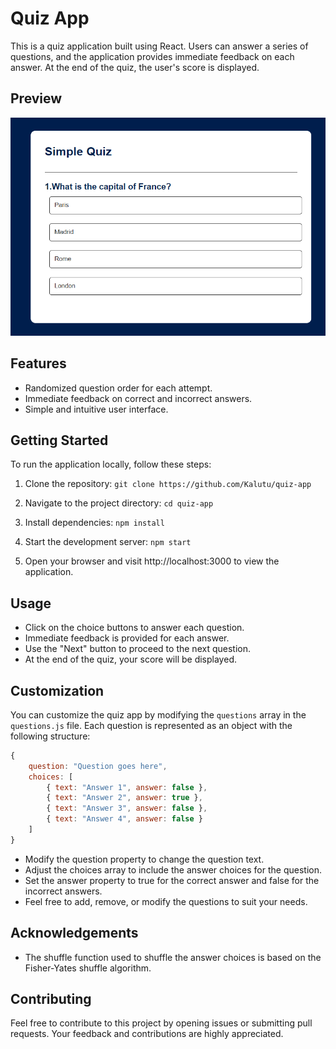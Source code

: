 # Quiz App
This is a quiz application built using React. Users can answer a series of questions, and the application provides immediate feedback on each answer. At the end of the quiz, the user's score is displayed.

## Preview
![Sample Question](public/images/questions.png)


## Features

- Randomized question order for each attempt.
- Immediate feedback on correct and incorrect answers.
- Simple and intuitive user interface.

## Getting Started

To run the application locally, follow these steps:

1. Clone the repository:
   ```git clone https://github.com/Kalutu/quiz-app```
   
1. Navigate to the project directory:
   ```cd quiz-app```

1. Install dependencies:
   ```npm install```

1. Start the development server:
   ```npm start```

1. Open your browser and visit http://localhost:3000 to view the application.

## Usage
- Click on the choice buttons to answer each question.
- Immediate feedback is provided for each answer.
- Use the "Next" button to proceed to the next question.
- At the end of the quiz, your score will be displayed.
   

## Customization
You can customize the quiz app by modifying the `questions` array in the `questions.js` file. Each question is represented as an object with the following structure:

```javascript
{
    question: "Question goes here",
    choices: [
        { text: "Answer 1", answer: false },
        { text: "Answer 2", answer: true },
        { text: "Answer 3", answer: false },
        { text: "Answer 4", answer: false }
    ]
}
```
- Modify the question property to change the question text.
- Adjust the choices array to include the answer choices for the question.
- Set the answer property to true for the correct answer and false for the incorrect answers.
- Feel free to add, remove, or modify the questions to suit your needs.

## Acknowledgements
- The shuffle function used to shuffle the answer choices is based on the Fisher-Yates shuffle algorithm.


## Contributing
Feel free to contribute to this project by opening issues or submitting pull requests. Your feedback and contributions are highly appreciated.

